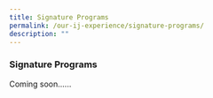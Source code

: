 ```yaml
---
title: Signature Programs
permalink: /our-ij-experience/signature-programs/
description: ""
---
```


### Signature Programs

Coming soon......